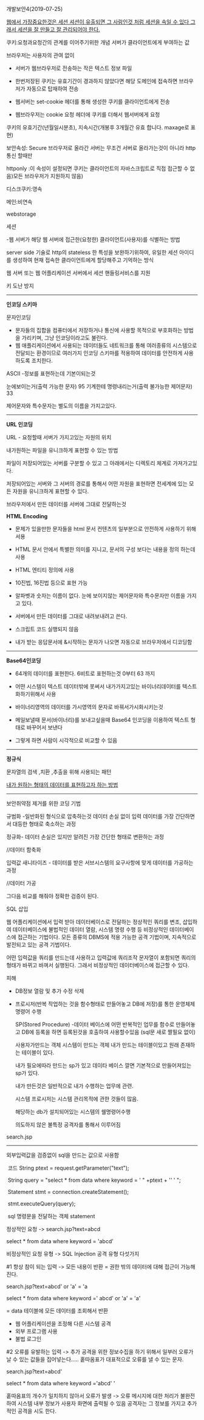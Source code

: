 개발보안4(2019-07-25)



<u>웹에서 가장중요한것은 세션 셔션이 유출되면 그 사람인것 처럼 세션을 속일 수 있다 그래서 세션을 잘 만들고 잘 관리되어야 한다.</u>





쿠키:요청과요청간의 관계를 이어주기위한 개념 서버가 클라이언트에게 부여하는 값

브라우저는 사용자의 관여 없이 

- 서버가 웹브라우저로 전송하는 작은 텍스트 정보 파일

- 한번저장된 쿠키는 유효기간이 경과하지 않았다면 해당 도메인에 접속하면 브라우저가 자동으로 탑재하여 전송

- 웹서버는 set-cookie 헤더를 통해 생성한 쿠키를 클라이언트에게 전송

- 웹브라우저는 cookie 요청 헤더에 쿠키를 더해서 웹서버에게 요청

 

쿠키의 유효기간(년월일시분초), 지속시간(개봉후 3개월간 유효 합니다. maxage로 표현)

보안속성: Secure 브라우저로 올라간 서버는 무조건 서버로 올라가는것이 아니라 http통신 할때만

httponly :이 속성이 설정되면 쿠키는 클라이언트의 자바스크립트로 직접 접근할 수 없음)모든 브라우저가 지원하지 않음)  



디스크쿠키:영속

메인:비연속



webstorage



세션

-웹 서버가 해당 웹 서버에 접근한(요청한) 클라이언트(사용자)를 식별하는 방법

server side 기술로 http의 stateless 한 특성을 보완하기위하여, 유일한 세션 아이디를 생성하여 현재 접속한 클라이언트에게 할당해주고 기억하는 방식

웹 서버 또는 웹 어플리케이션 서버에서 세션 핸들링서비스를 지원



키 도난 방지 

-----------------------------------------------------------------------------------------------------------------------------------

<strong>인코딩 스키마</strong>

문자인코딩

- 문자들의 집합을 컴퓨터에서 저장하거나 통신에 사용할 목적으로 부호화하는 방법을 가리키며, 그냥 인코딩이라고도 불린다.
- 웹 애플리케이션에서 사용되는 데이터들도 네트워크를 통해 여러종류의 시스템으로 전달되는 환경이므로 여러가지 인코딩 스키마를 적용하여 데이터를 안전하게 사용하도록 조치한다.



ASCII -정보를 표현하는데 기본이되는것

눈에보이는거(출력 가능한 문자) 95 기계한테 명령내리는거(출력 불가능한 제어문자) 33



제어문자와 특수문자는 별도의 이름을 가지고있다.

--------------------------------------------------------------------------------------------------------------------------------------

<strong>URL 인코딩</strong>

URL - 요청할때 서버가 가지고있는 자원의 위치

내가원하는 파일을 유니크하게 표현할 수 있는 방법

파일이 저장되어있는 서버를 구분할 수 있고 그 아래에서는 디렉토리 체계로 가져가고있다.

저장되어있는 서버와 그 서버의 경로를 통해서 어떤 자원을 표현하면 전세계에 있는 모든 자원을 유니크하게 표현할 수 있다.

브라우저에서 만든 데이터를 서버에 그대로 전달하는것



<strong>HTML Encoding</strong>

- 문제가 있을만한 문자들을 html 문서 컨텐츠의 일부분으로 안전하게 사용하기 위해 서용
- HTML 문서 안에서 특별한 의미를 지니고, 문서의 구성 보다는 내용을 정의 하는데 사용
- HTML 엔티티 정의에 사용
- 10진법, 16진법 등으로 표현 가능

- 알파벳과 숫자는 이름이 없다. 눈에 보이지않는 제어문자와 특수문자만 이름을 가지고 있다.

- 서버에서 만든 데이터를 그대로 내려보내려고 쓴다.

- 스크립트 코드 실행되지 않음    
- 내가 받는 응답문서에 &시작하는 문자가 나오면 자동으로 브라우저에서 디코딩함



-----------------------------------------------------------------------------------------------------------------------------------------------------

<strong>Base64인코딩</strong>

- 64개의 데이터를 표현한다. 6비트로 표현하는것 0부터 63 까지

- 어떤 시스템이 텍스트 데이터밖에 못써서 내가가지고있는 바이너리데이터를 텍스트화하기위해서 사용

- 바이너리영역의 데이터를 가시영역의 문자로 바꿔서가시화시키는것

- 메일보낼때 문서(바이너리)를 보내고싶을때 Base64 인코딩을 이용하여 텍스트 형태로 바꾸어서 보낸다

- 그렇게 하면 사람이 시각적으로 비교할 수 있음





--------------------------------------------------------------------------------------------------------------------------------------------------------------

<strong>정규식</strong> 

 문자열의 검색 ,치환 ,추출을 위해 사용되는 패턴

<u>내가 원하는 형태의 데이터를 표현하고자 하는 방법</u>



-----------------------------------------------------------------------------------------------------------------------------------------------------------------

보안취약점 제거를 위한 코딩 기법

규범화 -일반화된 형식으로 압축하는것 데이터 손실 없이 입력 데이터를 가장 간단하면서 대등한 형태로 축소하는 과정

정규화- 데이터 손실은 있지만 알려진 가장 간단한 형태로 변환하는 과정

//데이터 함축화

입력값 새니타이즈 - 데이터를 받은 서브시스템의 요구사항에 맞게 데이터를 가공하는 과정

//데이터 가공

그다음 비교를 해줘야 정확한 검증이 된다.



SQL 삽입

웹 어플리케이션에서 입력 받아 데이터베이스로 전달하는 정상적인 쿼리를 변조, 삽입하여 데이터베이스에 불법적인 데이터 열람, 시스템 명령 수행 등 비정상적인 데이터베이스에 접근하는 기법이다. 모든 종류의 DBMS에 적용 가능한 공격 기법이며, 지속적으로 발전되고 있는 공격 기법이다.



어떤 입력값을 쿼리를 만드는데 사용하고 입력값에 쿼리조작 문자열이 포함되면 쿼리의 형태가 바뀌고 바껴서 실행된다. 그래서 비정상적인 데이터베이스에 접근할 수 있다.



피해

- DB정보 열람 및 추가 수정 삭제

- 프로시저(반복 작업하는 것을 함수형태로 만들어놓고 DB에 저장)를 통한 운영체제 명령어 수행

  SP(Stored Procedure) -데이터 베이스에 어떤 반복적인 업무를 함수로 만들어놓고 DB에 등록을 하면 등록된것을 호출하여 사용할수있음 (sql문 새로 짤필요 없이)

  사용자가만드는 객체 시스템이 만드는 객체 내가 만드는 테이블이있고 원래 존재하는 테이블이 있다.

  내가 필요에따라 만드는 sp가 있고 데이타 베이스 깔면 기본적으로 만들어져있는 sp가 있다.

  내가 만든것은 일반적으로 내가 수행하는 업무에 관련.

  시스템 프로시저는 시스템 관리목적에 관한 것들이 많음.

  해당하는 db가 설치되어있는 시스템의 쉘명령어수행 

  의도하지 않은 불특정 공격자를 통해서 이루어짐



search.jsp

-----------------------------------------------------------------

외부입력값을 검증없이 sql을 만드는 값으로 사용함 

​	코드 String  ptext = request.getParameter("text");

​			 String query = "select * from data where keyword = ' " +ptext + '' ' ";

​	 		Statement stmt = connection.createStatement(); 

​			 stmt.executeQuery(query);

​			sql 명령문을 전달하는 객체 statement

정상적인 요청 -> search.jsp?text=abcd

select * from data where keyword = 'abcd'



비정상적인 요청  유형 -> SQL Injection 공격 유형 다섯가지

#1 항상 참이 되는 입력 -> 모든 내용이 반환 = 권한 밖의 데이터에 대해 접근이 가능해진다.

  search.jsp?text=abcd' or 'a' = 'a

  select * from data where keyword =' abcd' or 'a' = 'a'

= data 테이블에 모든 데이터를 조회해서 반환

- 웹 어플리케이션을 조정해 다른 시스템 공격
- 외부 프로그램 사용
- 불법 로그인



#2  오류를 유발하는 입력 -> 추가 공격을 위한 정보수집을 하기 위해서 일부러 오류가 날 수 있는 값들을 집어넣는다.....  홑따옴표가 대표적으로 오류를 낼 수 있는 문자. 

  search.jsp?text=abcd' 

 select * from data where keyword ='abcd' ' 

홑따옴표의 개수가 일치하지 않아서 오류가 발생 -> 오류 메시지에 대한 처리가 불완전하여 시스템 내부 정보가 사용자 화면에 출력될 수 있음 공격자는 그 정보를 가지고 추가적인 공격을 시도 한다.


